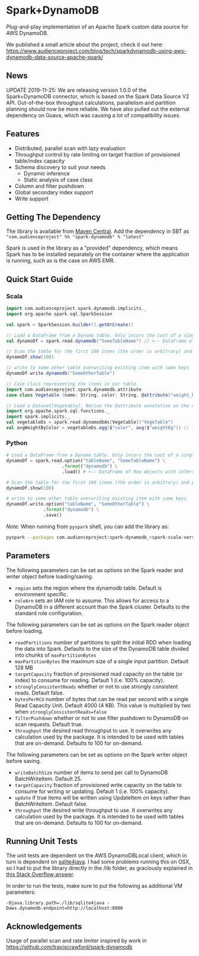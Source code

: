 # Spark+DynamoDB
Plug-and-play implementation of an Apache Spark custom data source for AWS DynamoDB.

We published a small article about the project, check it out here:
https://www.audienceproject.com/blog/tech/sparkdynamodb-using-aws-dynamodb-data-source-apache-spark/

## News

UPDATE 2019-11-25: We are releasing version 1.0.0 of the Spark+DynamoDB connector, which is based on the Spark Data Source V2 API.
Out-of-the-box throughput calculations, parallelism and partition planning should now be more reliable.
We have also pulled out the external dependency on Guava, which was causing a lot of compatibility issues.

## Features

- Distributed, parallel scan with lazy evaluation
- Throughput control by rate limiting on target fraction of provisioned table/index capacity
- Schema discovery to suit your needs
  - Dynamic inference
  - Static analysis of case class
- Column and filter pushdown
- Global secondary index support
- Write support

## Getting The Dependency

The library is available from [Maven Central](https://mvnrepository.com/artifact/com.audienceproject/spark-dynamodb). Add the dependency in SBT as ```"com.audienceproject" %% "spark-dynamodb" % "latest"```

Spark is used in the library as a "provided" dependency, which means Spark has to be installed separately on the container where the application is running, such as is the case on AWS EMR.

## Quick Start Guide

### Scala
```scala
import com.audienceproject.spark.dynamodb.implicits._
import org.apache.spark.sql.SparkSession

val spark = SparkSession.builder().getOrCreate()

// Load a DataFrame from a Dynamo table. Only incurs the cost of a single scan for schema inference.
val dynamoDf = spark.read.dynamodb("SomeTableName") // <-- DataFrame of Row objects with inferred schema.

// Scan the table for the first 100 items (the order is arbitrary) and print them.
dynamoDf.show(100)

// write to some other table overwriting existing item with same keys
dynamoDf.write.dynamodb("SomeOtherTable")

// Case class representing the items in our table.
import com.audienceproject.spark.dynamodb.attribute
case class Vegetable (name: String, color: String, @attribute("weight_kg") weightKg: Double)

// Load a Dataset[Vegetable]. Notice the @attribute annotation on the case class - we imagine the weight attribute is named with an underscore in DynamoDB.
import org.apache.spark.sql.functions._
import spark.implicits._
val vegetableDs = spark.read.dynamodbAs[Vegetable]("VegeTable")
val avgWeightByColor = vegetableDs.agg($"color", avg($"weightKg")) // The column is called 'weightKg' in the Dataset.
```

### Python
```python
# Load a DataFrame from a Dynamo table. Only incurs the cost of a single scan for schema inference.
dynamoDf = spark.read.option("tableName", "SomeTableName") \
                     .format("dynamodb") \
                     .load() # <-- DataFrame of Row objects with inferred schema.

# Scan the table for the first 100 items (the order is arbitrary) and print them.
dynamoDf.show(100)

# write to some other table overwriting existing item with same keys
dynamoDf.write.option("tableName", "SomeOtherTable") \
              .format("dynamodb") \
              .save()
```

*Note:* When running from `pyspark` shell, you can add the library as:
```bash
pyspark --packages com.audienceproject:spark-dynamodb_<spark-scala-version>:<version>
```

## Parameters
The following parameters can be set as options on the Spark reader and writer object before loading/saving.
- `region` sets the region where the dynamodb table. Default is environment specific.
- `roleArn` sets an IAM role to assume. This allows for access to a DynamoDB in a different account than the Spark cluster. Defaults to the standard role configuration.

The following parameters can be set as options on the Spark reader object before loading.

- `readPartitions` number of partitions to split the initial RDD when loading the data into Spark. Defaults to the size of the DynamoDB table divided into chunks of `maxPartitionBytes`
- `maxPartitionBytes` the maximum size of a single input partition. Default 128 MB
- `targetCapacity` fraction of provisioned read capacity on the table (or index) to consume for reading. Default 1 (i.e. 100% capacity).
- `stronglyConsistentReads` whether or not to use strongly consistent reads. Default false.
- `bytesPerRCU` number of bytes that can be read per second with a single Read Capacity Unit. Default 4000 (4 KB). This value is multiplied by two when `stronglyConsistentReads=false`
- `filterPushdown` whether or not to use filter pushdown to DynamoDB on scan requests. Default true.
- `throughput` the desired read throughput to use. It overwrites any calculation used by the package. It is intended to be used with tables that are on-demand. Defaults to 100 for on-demand.

The following parameters can be set as options on the Spark writer object before saving.

- `writeBatchSize` number of items to send per call to DynamoDB BatchWriteItem. Default 25.
- `targetCapacity` fraction of provisioned write capacity on the table to consume for writing or updating. Default 1 (i.e. 100% capacity).
- `update` if true items will be written using UpdateItem on keys rather than BatchWriteItem. Default false.
- `throughput` the desired write throughput to use. It overwrites any calculation used by the package. It is intended to be used with tables that are on-demand. Defaults to 100 for on-demand.

## Running Unit Tests
The unit tests are dependent on the AWS DynamoDBLocal client, which in turn is dependent on [sqlite4java](https://bitbucket.org/almworks/sqlite4java/src/master/). I had some problems running this on OSX, so I had to put the library directly in the /lib folder, as graciously explained in [this Stack Overflow answer](https://stackoverflow.com/questions/34137043/amazon-dynamodb-local-unknown-error-exception-or-failure/35353377#35353377).

In order to run the tests, make sure to put the following as additional VM parameters:

```-Djava.library.path=./lib/sqlite4java -Daws.dynamodb.endpoint=http://localhost:8000```

## Acknowledgements
Usage of parallel scan and rate limiter inspired by work in https://github.com/traviscrawford/spark-dynamodb
